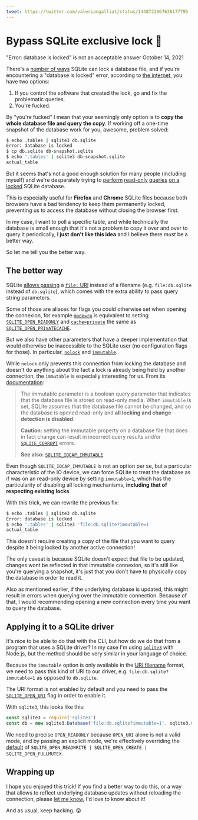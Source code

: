 ```yaml
---
tweet: https://twitter.com/valeriangalliat/status/1448722067638177795
---
```


# Bypass SQLite exclusive lock 🔐
"Error: database is locked" is not an acceptable answer
October 14, 2021

There's a [number of ways](https://www.sqlite.org/lockingv3.html) SQLite
can lock a database file, and if you're encountering a "database is
locked" error, according to [the internet](https://stackoverflow.com/questions/151026/how-do-i-unlock-a-sqlite-database),
you have two options:

1. If you control the software that created the lock, go and fix the
   problematic queries.
1. You're fucked.

By "you're fucked" I mean that your seemingly only option is to **copy
the whole database file and query the copy**. If working off a one-time
snapshot of the database work for you, awesome, problem solved:

```sh
$ echo .tables | sqlite3 db.sqlite
Error: database is locked
$ cp db.sqlite db-snapshot.sqlite
$ echo '.tables' | sqlite3 db-snapshot.sqlite
actual_table
```

But it seems that's not a good enough solution for many people (including myself)
and we're desperately trying to [perform](https://stackoverflow.com/questions/7857755/is-it-possible-to-open-a-locked-sqlite-database-in-read-only-mode)
[read-only](https://www.linuxquestions.org/questions/linux-server-73/can-i-open-sqlite-datbase-in-read-only-mode-4175578075/)
[queries](https://github.com/skeeto/emacsql/issues/34)
[on a](https://www.reddit.com/r/firefox/comments/aw01gq/how_to_disable_sqlite_database_locking_for/)
[locked](https://dba.stackexchange.com/questions/45368/how-do-i-prevent-sqlite-database-locks)
SQLite database.

This is especially useful for **Firefox** and **Chrome** SQLite files
because both browsers have a bad tendency to keep them permanently
locked, preventing us to access the database without closing the browser
first.

In my case, I want to poll a specific table, and while technically the
database is small enough that it's not a problem to copy it over and
over to query it periodically, **I just don't like this idea**
and I believe there *must* be a better way.

So let me tell you the better way.

## The better way

SQLite [allows passing](https://www.sqlite.org/c3ref/open.html) a
[`file:` URI](https://www.sqlite.org/uri.html) instead of a filename
(e.g. `file:db.sqlite` instead of `db.sqlite`), which comes with the
extra ability to pass query string parameters.

Some of those are aliases for flags you could otherwise set when opening
the connexion, for example [`mode=ro`](https://github.com/sqlite/sqlite/blob/8436f53ebe369e0d646068d3b25ea11673debf0e/src/main.c#L3023)
is equivalent to setting [`SQLITE_OPEN_READONLY`](https://www.sqlite.org/c3ref/c_open_autoproxy.html)
and [`cache=private`](https://github.com/sqlite/sqlite/blob/8436f53ebe369e0d646068d3b25ea11673debf0e/src/main.c#L3011)
the same as [`SQLITE_OPEN_PRIVATECACHE`](https://www.sqlite.org/c3ref/c_open_autoproxy.html).

But we also have other parameters that have a deeper implementation that
would otherwise be inaccessible to the SQLite user (no configuration
flags for those). In particular, [`nolock`](https://github.com/sqlite/sqlite/blob/8436f53ebe369e0d646068d3b25ea11673debf0e/src/pager.c#L4913)
and [`immutable`](https://github.com/sqlite/sqlite/blob/8436f53ebe369e0d646068d3b25ea11673debf0e/src/pager.c#L4915).

While `nolock` only prevents this connection from locking the database
and doesn't do anything about the fact a lock is already being held by
another connection, the `immutable` is especially interesting for us.
From its [documentation](https://www.sqlite.org/c3ref/open.html):

> The immutable parameter is a boolean query parameter that indicates
> that the database file is stored on read-only media. When `immutable`
> is set, SQLite assumes that the database file cannot be changed, and
> so the database is opened read-only and **all locking and change
> detection is disabled**.
>
> **Caution:** setting the immutable property on a database file that
> does in fact change can result in incorrect query results and/or
> [`SQLITE_CORRUPT`](https://www.sqlite.org/rescode.html#corrupt) errors.
>
> **See also:** [`SQLITE_IOCAP_IMMUTABLE`](https://www.sqlite.org/c3ref/c_iocap_atomic.html).

Even though `SQLITE_IOCAP_IMMUTABLE` is not an option per se, but a
particular characteristic of the IO device, we can force SQLite to treat
the database as if was on an read-only device by setting `immutable=1`,
which has the particularity of disabling all locking mechanisms,
**including that of respecting existing locks**.

With this trick, we can rewrite the previous fix:

```sh
$ echo .tables | sqlite3 db.sqlite
Error: database is locked
$ echo '.tables' | sqlite3 'file:db.sqlite?immutable=1'
actual_table
```

This doesn't require creating a copy of the file that you want to
query despite it being locked by another active connection!

The only caveat is because SQLite doesn't expect that file to be
updated, changes wont be reflected in that immutable connexion, so it's
still like you're querying a snapshot, it's just that you don't have to
physically copy the database in order to read it.

Also as mentioned earlier, if the underlying database is updated, this
might result in errors when querying over the immutable connection.
Because of that, I would recommending opening a new connection every
time you want to query the database.

## Applying it to a SQLite driver

It's nice to be able to do that with the CLI, but how do we do that from
a program that uses a SQLite driver? In my case I'm using
[`sqlite3`](https://www.npmjs.com/package/sqlite3) with Node.js, but the
method should be very similar in your language of choice.

Because the `immutable` option is only available in the [URI filename](https://www.sqlite.org/uri.html)
format, we need to pass this kind of URI to our driver, e.g.
`file:db.sqlite?immutable=1` as opposed to `db.sqlite`.

The URI format is not enabled by default and you need to pass the
[`SQLITE_OPEN_URI`](https://www.sqlite.org/c3ref/c_open_autoproxy.html)
flag in order to enable it.

With `sqlite3`, this looks like this:

```js
const sqlite3 = require('sqlite3')
const db = new sqlite3.Database('file:db.sqlite?immutable=1', sqlite3.OPEN_READONLY | sqlite3.OPEN_URI)
```

We need to precise `OPEN_READONLY` because `OPEN_URI` alone is not a
valid mode, and by passing an explicit mode, we're effectively
overriding the [default](https://github.com/mapbox/node-sqlite3/blob/918052b538b0effe6c4a44c74a16b2749c08a0d2/src/database.cc#L135)
of `SQLITE_OPEN_READWRITE | SQLITE_OPEN_CREATE | SQLITE_OPEN_FULLMUTEX`.

## Wrapping up

I hope you enjoyed this trick! If you find a better way to do this, or
a way that allows to reflect underlying database updates without
reloading the connection, please [let me know](/val.md#contact), I'd
love to know about it!

And as usual, keep hacking. 😜
